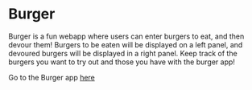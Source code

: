# Burger

Burger is a fun webapp where users can enter burgers to eat, and then devour them! Burgers to be eaten will be displayed on a left panel, and devoured burgers will be displayed in a right panel. Keep track of the burgers you want to try out and those you have with the burger app!

Go to the Burger app [here](https://murmuring-journey-35671.herokuapp.com/)
